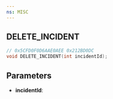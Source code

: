 ```yaml
---
ns: MISC
---
```

## DELETE_INCIDENT

```c
// 0x5CFD0F0D6AAE0AEE 0x212BD0DC
void DELETE_INCIDENT(int incidentId);
```

## Parameters
* **incidentId**:
